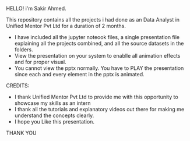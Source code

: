 HELLO! i'm Sakir Ahmed.

This repository contains all the projects i had done as an Data Analyst in Unified Mentor Pvt Ltd for a duration of 2 months. 

- I have included all the jupyter noteook files, a single presentation file explaining all the projects combined, and all the source datasets in the folders.
- View the presentation on your system to enablle all animation effects and for proper visual.
- You cannot view the pptx normally. You have to PLAY the presentation since each and every element in the pptx is animated.

CREDITS:
- I thank Unified Mentor Pvt Ltd to provide me with this opportunity to showcase my skills as an intern
- I thank all the tutorials and explanatory videos out there for making me understand the concepts clearly.
- I hope you Like this presentation.

THANK YOU

